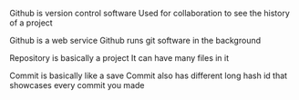 Github is version control software
Used for collaboration to see the history of a project

Github is a web service
Github runs git software in the background

Repository is basically a project
It can have many files in it

Commit is basically like a save
Commit also has different long hash id that showcases every commit you made
